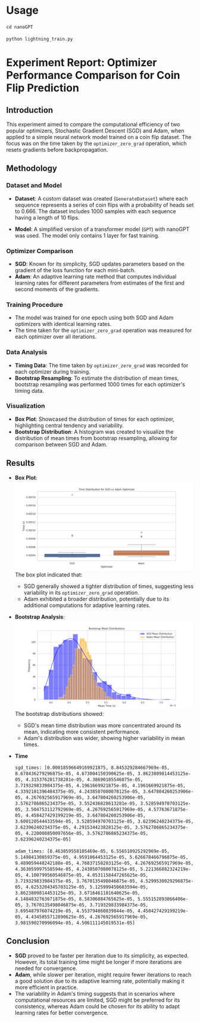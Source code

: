 # Usage
```
cd nanoGPT

python lightning_train.py
```

# Experiment Report: Optimizer Performance Comparison for Coin Flip Prediction

## Introduction

This experiment aimed to compare the computational efficiency of two popular optimizers, Stochastic Gradient Descent (SGD) and Adam, when applied to a simple neural network model trained on a coin flip dataset. The focus was on the time taken by the `optimizer_zero_grad` operation, which resets gradients before backpropagation.

## Methodology

### Dataset and Model

- **Dataset**: A custom dataset was created (`GenerateDataset`) where each sequence represents a series of coin flips with a probability of heads set to 0.666. The dataset includes 1000 samples with each sequence having a length of 10 flips.

- **Model**: A simplified version of a transformer model (`GPT`) with nanoGPT was used. The model only contains 1 layer for fast training.

### Optimizer Comparison

- **SGD**: Known for its simplicity, SGD updates parameters based on the gradient of the loss function for each mini-batch.
- **Adam**: An adaptive learning rate method that computes individual learning rates for different parameters from estimates of the first and second moments of the gradients.

### Training Procedure

- The model was trained for one epoch using both SGD and Adam optimizers with identical learning rates.
- The time taken for the `optimizer_zero_grad` operation was measured for each optimizer over all iterations.

### Data Analysis

- **Timing Data**: The time taken by `optimizer_zero_grad` was recorded for each optimizer during training.
- **Bootstrap Resampling**: To estimate the distribution of mean times, bootstrap resampling was performed 1000 times for each optimizer's timing data.

### Visualization

- **Box Plot**: Showcased the distribution of times for each optimizer, highlighting central tendency and variability.
- **Bootstrap Distribution**: A histogram was created to visualize the distribution of mean times from bootstrap resampling, allowing for comparison between SGD and Adam.

## Results

- **Box Plot**: 
  ![Boxplot](nanoGPT/boxplot.png "Boxplot Results")
  The box plot indicated that:
  - SGD generally showed a tighter distribution of times, suggesting less variability in its `optimizer_zero_grad` operation.
  - Adam exhibited a broader distribution, potentially due to its additional computations for adaptive learning rates.

- **Bootstrap Analysis**: 
  ![Bootstrap Mean Distributions](nanoGPT/bootstrap.png "Bootstrap Results")
  The bootstrap distributions showed:
    - SGD's mean time distribution was more concentrated around its mean, indicating more consistent performance.
    - Adam's distribution was wider, showing higher variability in mean times.

- **Time**
    ```
    sgd_times: [0.00018596649169921875, 8.845329284667969e-05, 8.678436279296875e-05, 4.673004150390625e-05, 3.8623809814453125e-05, 4.315376281738281e-05, 4.38690185546875e-05, 3.719329833984375e-05, 4.1961669921875e-05, 4.1961669921875e-05, 4.3392181396484375e-05, 4.2438507080078125e-05, 3.647804260253906e-05, 4.267692565917969e-05, 3.647804260253906e-05, 3.5762786865234375e-05, 3.552436828613281e-05, 3.528594970703125e-05, 3.504753112792969e-05, 4.267692565917969e-05, 4.57763671875e-05, 4.458427429199219e-05, 3.647804260253906e-05, 3.600120544433594e-05, 3.528594970703125e-05, 3.62396240234375e-05, 3.62396240234375e-05, 4.291534423828125e-05, 3.5762786865234375e-05, 4.220008850097656e-05, 3.5762786865234375e-05, 3.62396240234375e-05]
    
    adam_times: [8.463859558105469e-05, 6.556510925292969e-05, 5.14984130859375e-05, 4.9591064453125e-05, 5.626678466796875e-05, 9.489059448242188e-05, 4.76837158203125e-05, 4.267692565917969e-05, 4.363059997558594e-05, 4.2438507080078125e-05, 5.221366882324219e-05, 4.100799560546875e-05, 4.0531158447265625e-05, 3.719329833984375e-05, 3.7670135498046875e-05, 4.5299530029296875e-05, 4.6253204345703125e-05, 5.125999450683594e-05, 3.8623809814453125e-05, 3.6716461181640625e-05, 4.1484832763671875e-05, 8.58306884765625e-05, 5.555152893066406e-05, 3.7670135498046875e-05, 3.719329833984375e-05, 3.695487976074219e-05, 4.553794860839844e-05, 4.458427429199219e-05, 4.4345855712890625e-05, 4.267692565917969e-05, 3.981590270996094e-05, 4.506111145019531e-05]
    ```

## Conclusion

- **SGD** proved to be faster per iteration due to its simplicity, as expected. However, its total training time might be longer if more iterations are needed for convergence.
- **Adam**, while slower per iteration, might require fewer iterations to reach a good solution due to its adaptive learning rate, potentially making it more efficient in practice.
- The variability in Adam's timing suggests that in scenarios where computational resources are limited, SGD might be preferred for its consistency, whereas Adam could be chosen for its ability to adapt learning rates for better convergence.
